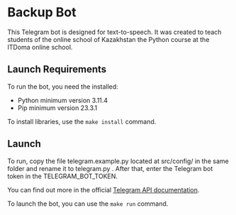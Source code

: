 # Backup Bot

This Telegram bot is designed for text-to-speech. It was created to teach students of the online school of Kazakhstan the Python course at the ITDoma online school.

## Launch Requirements

To run the bot, you need the installed:
- Python minimum version 3.11.4
- Pip minimum version 23.3.1

To install libraries, use the `make install` command.

## Launch

To run, copy the file telegram.example.py located at src/config/ in the same folder and rename it to telegram.py . After that, enter the Telegram bot token in the TELEGRAM_BOT_TOKEN.

You can find out more in the official [Telegram API documentation](https://core.telegram.org/).

To launch the bot, you can use the `make run` command.